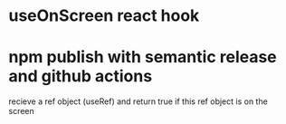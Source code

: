 # useOnScreen react hook
# npm publish with semantic release and github actions

recieve a ref object (useRef) and return true if this ref object is on the screen